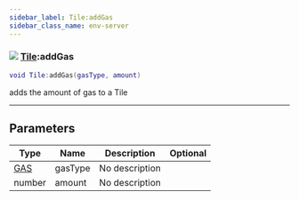 ```yaml
---
sidebar_label: Tile:addGas
sidebar_class_name: env-server
---
```


### ![](/img/wiki/server.png) [Tile](../tile/README.md):addGas

```lua
void Tile:addGas(gasType, amount)
```

adds the amount of gas to a Tile<br/>

-----------------
## Parameters

| Type   | Name | Description | Optional |
| ------ | ---- | ----------- | -------: |
| [GAS](../gas/README.md) | gasType | No description |   |
| number | amount | No description |   |

